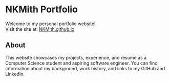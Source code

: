 # NKMith Portfolio

Welcome to my personal portfolio website!  
Visit the site at: [NKMith.github.io](https://NKMith.github.io)

## About

This website showcases my projects, experience, and resume as a Computer Science student and aspiring software engineer. You can find information about my background, work history, and links to my GitHub and LinkedIn.